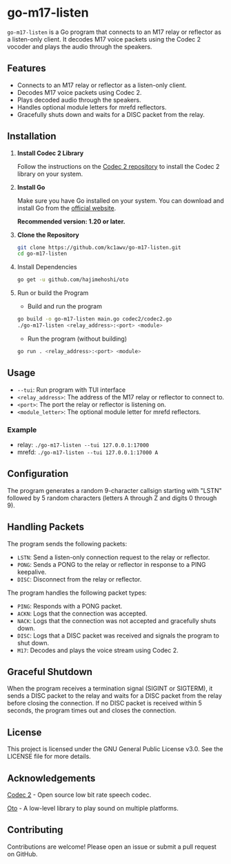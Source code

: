 # go-m17-listen

`go-m17-listen` is a Go program that connects to an M17 relay or reflector as a listen-only client. It decodes M17 voice packets using the Codec 2 vocoder and plays the audio through the speakers.

## Features

- Connects to an M17 relay or reflector as a listen-only client.
- Decodes M17 voice packets using Codec 2.
- Plays decoded audio through the speakers.
- Handles optional module letters for mrefd reflectors.
- Gracefully shuts down and waits for a DISC packet from the relay.

## Installation

1. **Install Codec 2 Library**

   Follow the instructions on the [Codec 2 repository](https://github.com/drowe67/codec2) to install the Codec 2 library on your system.

2. **Install Go**

   Make sure you have Go installed on your system. You can download and install Go from the [official website](https://golang.org/dl/).

   **Recommended version: 1.20 or later.**

3. **Clone the Repository**

   ```sh
   git clone https://github.com/kc1awv/go-m17-listen.git
   cd go-m17-listen
   ```

4. Install Dependencies

    ```sh
    go get -u github.com/hajimehoshi/oto
    ```

5. Run or build the Program

    - Build and run the program
    ```sh
    go build -o go-m17-listen main.go codec2/codec2.go
    ./go-m17-listen <relay_address>:<port> <module>
    ```

    - Run the program (without building)
    ```sh
    go run . <relay_address>:<port> <module>
    ```

## Usage
- `--tui`: Run program with TUI interface
- `<relay_address>`: The address of the M17 relay or reflector to connect to.
- `<port>`: The port the relay or reflector is listening on.
- `<module_letter>`: The optional module letter for mrefd reflectors.

### Example

- relay: `./go-m17-listen --tui 127.0.0.1:17000`
- mrefd: `./go-m17-listen --tui 127.0.0.1:17000 A`

## Configuration

The program generates a random 9-character callsign starting with "LSTN" followed by 5 random characters (letters A through Z and digits 0 through 9).

## Handling Packets

The program sends the following packets:

- `LSTN`: Send a listen-only connection request to the relay or reflector.
- `PONG`: Sends a PONG to the relay or reflector in response to a PING keepalive.
- `DISC`: Disconnect from the relay or reflector.

The program handles the following packet types:

- `PING`: Responds with a PONG packet.
- `ACKN`: Logs that the connection was accepted.
- `NACK`: Logs that the connection was not accepted and gracefully shuts down.
- `DISC`: Logs that a DISC packet was received and signals the program to shut down.
- `M17`: Decodes and plays the voice stream using Codec 2.

## Graceful Shutdown

When the program receives a termination signal (SIGINT or SIGTERM), it sends a DISC packet to the relay and waits for a DISC packet from the relay before closing the connection. If no DISC packet is received within 5 seconds, the program times out and closes the connection.

## License

This project is licensed under the GNU General Public License v3.0. See the LICENSE file for more details.

## Acknowledgements

[Codec 2](https://github.com/drowe67/codec2) - Open source low bit rate speech codec.

[Oto](https://github.com/ebitengine/oto) - A low-level library to play sound on multiple platforms.

## Contributing

Contributions are welcome! Please open an issue or submit a pull request on GitHub.